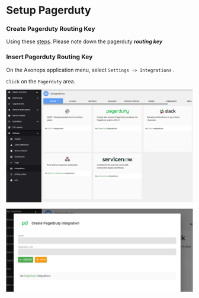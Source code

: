 # Setup Pagerduty


###  Create Pagerduty Routing Key

Using these [steps][1]. Please note down the pagerduty ***routing key***

[1]: https://support.pagerduty.com/docs/services-and-integrations


### Insert Pagerduty Routing Key

On the Axonops application menu, select `Settings -> Integrations` .

`Click` on the `Pagerduty` area.

 

[![slack](./0.JPG)](./0.JPG)

[![Routing key](./pd.JPG)](./pd.JPG)


